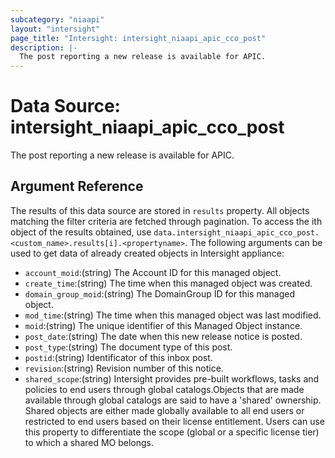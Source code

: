 ```yaml
---
subcategory: "niaapi"
layout: "intersight"
page_title: "Intersight: intersight_niaapi_apic_cco_post"
description: |-
  The post reporting a new release is available for APIC.
---
```


# Data Source: intersight_niaapi_apic_cco_post
The post reporting a new release is available for APIC.
## Argument Reference
The results of this data source are stored in `results` property.
All objects matching the filter criteria are fetched through pagination.
To access the ith object of the results obtained, use `data.intersight_niaapi_apic_cco_post.<custom_name>.results[i].<propertyname>`.
The following arguments can be used to get data of already created objects in Intersight appliance:
* `account_moid`:(string) The Account ID for this managed object. 
* `create_time`:(string) The time when this managed object was created. 
* `domain_group_moid`:(string) The DomainGroup ID for this managed object. 
* `mod_time`:(string) The time when this managed object was last modified. 
* `moid`:(string) The unique identifier of this Managed Object instance. 
* `post_date`:(string) The date when this new release notice is posted. 
* `post_type`:(string) The document type of this post. 
* `postid`:(string) Identificator of this inbox post. 
* `revision`:(string) Revision number of this notice. 
* `shared_scope`:(string) Intersight provides pre-built workflows, tasks and policies to end users through global catalogs.Objects that are made available through global catalogs are said to have a 'shared' ownership. Shared objects are either made globally available to all end users or restricted to end users based on their license entitlement. Users can use this property to differentiate the scope (global or a specific license tier) to which a shared MO belongs. 
 